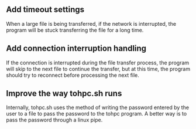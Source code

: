## Add timeout settings

When a large file is being transferred, if the network is interrupted, the program will be stuck transferring the file for a long time.

## Add connection interruption handling

If the connection is interrupted during the file transfer process, the program will skip to the next file to continue the transfer, but at this time, the program should try to reconnect before processing the next file.

## Improve the way tohpc.sh runs

Internally, tohpc.sh uses the method of writing the password entered by the user to a file to pass the password to the tohpc program. A better way is to pass the password through a linux pipe.